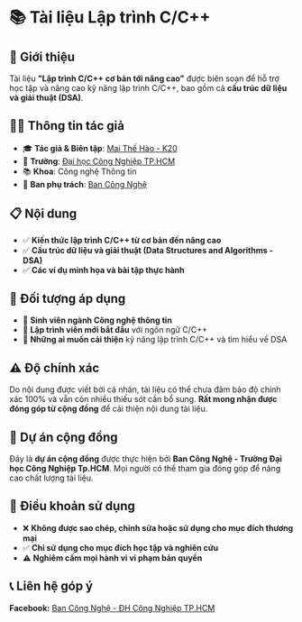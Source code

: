 # 📚 Tài liệu Lập trình C/C++

## 🎯 Giới thiệu
Tài liệu **"Lập trình C/C++ cơ bản tới nâng cao"** được biên soạn để hỗ trợ học tập và nâng cao kỹ năng lập trình C/C++, bao gồm cả **cấu trúc dữ liệu và giải thuật (DSA)**.

## 👨‍💻 Thông tin tác giả
- 🎓 **Tác giả & Biên tập**: [Mai Thế Hào - K20](https://github.com/MaiTheHao)
- 🏫 **Trường**: [Đại học Công Nghiệp TP.HCM](https://iuh.edu.vn/)
- 📚 **Khoa**: Công nghệ Thông tin
- 🔧 **Ban phụ trách**: [Ban Công Nghệ](https://www.facebook.com/profile.php?id=61572321333029)

## 📋 Nội dung
- ✅ **Kiến thức lập trình C/C++ từ cơ bản đến nâng cao**
- ✅ **Cấu trúc dữ liệu và giải thuật (Data Structures and Algorithms - DSA)**
- ✅ **Các ví dụ minh họa và bài tập thực hành**

## 👥 Đối tượng áp dụng
- 🎯 **Sinh viên ngành Công nghệ thông tin**
- 🎯 **Lập trình viên mới bắt đầu** với ngôn ngữ C/C++
- 🎯 **Những ai muốn cải thiện** kỹ năng lập trình C/C++ và tìm hiểu về DSA

## ⚠️ Độ chính xác
Do nội dung được viết bởi cá nhân, tài liệu có thể chưa đảm bảo độ chính xác 100% và vẫn còn nhiều thiếu sót cần bổ sung. **Rất mong nhận được đóng góp từ cộng đồng** để cải thiện nội dung tài liệu.

## 🤝 Dự án cộng đồng
Đây là **dự án cộng đồng** được thực hiện bởi **Ban Công Nghệ - Trường Đại học Công Nghiệp Tp.HCM**. Mọi người có thể tham gia đóng góp để nâng cao chất lượng tài liệu.

## 📜 Điều khoản sử dụng
- ❌ **Không được sao chép, chỉnh sửa hoặc sử dụng cho mục đích thương mại**
- ✅ **Chỉ sử dụng cho mục đích học tập và nghiên cứu**
- ⚠️ **Nghiêm cấm mọi hành vi vi phạm bản quyền**

## 📞 Liên hệ góp ý
**Facebook:** [Ban Công Nghệ - ĐH Công Nghiệp TP.HCM](https://www.facebook.com/profile.php?id=61572321333029)
